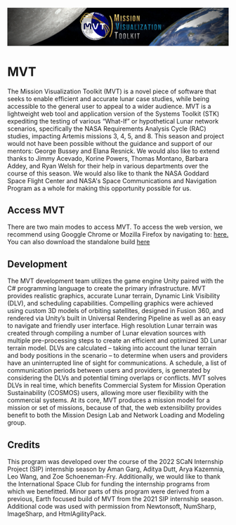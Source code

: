 ![image](mvt.png)

# MVT
The Mission Visualization Toolkit (MVT) is a novel piece of software that seeks to enable efficient and accurate lunar case studies, while being accessible to the general user to appeal to a wider audience.  MVT is a lightweight web tool and application version of the Systems Toolkit (STK) expediting the testing of various “What-If” or hypothetical Lunar network scenarios, specifically the NASA Requirements Analysis Cycle (RAC) studies, impacting Artemis missions 3, 4, 5, and 8.
This season and project would not have been possible without the guidance and support of our mentors: George Bussey and Elana Resnick. We would also like to extend thanks to Jimmy Acevado, Korine Powers, Thomas Montano, Barbara Addey, and Ryan Welsh for their help in various departments over the course of this season. We would also like to thank the NASA Goddard Space Flight Center and NASA's Space Communications and Navigation Program as a whole for making this opportunity possible for us.

## Access MVT
There are two main modes to access MVT.  To access the web version, we recommend using Googgle Chrome or Mozilla Firefox by navigating to: [here.](https://andallfor.github.io/MVT/)  You can also download the standalone build [here](https://drive.google.com/drive/folders/1ncs-kQsdyjm1DDYk4Y8_UNKBJ5t-x-pT)  

## Development
The MVT development team utilizes the game engine Unity paired with the C# programming language to create the primary infrastructure. MVT provides realistic graphics, accurate Lunar terrain, Dynamic Link Visibility (DLV), and scheduling capabilities. Compelling graphics were achieved using custom 3D models of orbiting satellites, designed in Fusion 360, and rendered via Unity’s built in Universal Rendering Pipeline as well as an easy to navigate and friendly user interface. High resolution Lunar terrain was created through compiling a number of Lunar elevation sources with multiple pre-processing steps to create an efficient and optimized 3D Lunar terrain model. DLVs are calculated – taking into account the lunar terrain and body positions in the scenario – to determine when users and providers have an uninterrupted line of sight for communications. A schedule, a list of communication periods between users and providers, is generated by considering the DLVs and potential timing overlaps or conflicts. MVT solves DLVs in real time, which benefits Commercial System for Mission Operation Sustainability (COSMOS) users, allowing more user flexibility with the commercial systems. At its core, MVT produces a mission model for a mission or set of missions, because of that, the web extensibility provides benefit to both the Mission Design Lab and Network Loading and Modeling group.

## Credits
This program was developed over the course of the 2022 SCaN Internship Project (SIP) internship season by Aman Garg, Aditya Dutt, Arya Kazemnia, Leo Wang, and Zoe Schoeneman-Fry.  Additionally, we would like to thank the International Space Club for funding the internship programs from which we benefitted. Minor parts of this program were derived from a previous, Earth focused build of MVT from the 2021 SIP internship season. Additional code was used with permission from Newtonsoft, NumSharp, ImageSharp, and HtmlAgilityPack.
